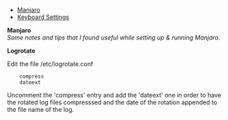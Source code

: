 - [Manjaro](/Manjaro/linux-notes-manjaro.md)
- [Keyboard Settings](/Keyboard/linux-notes-keyboard.md)


**Manjaro**  
*Some notes and tips that I found useful while setting up & running Manjaro.*



 









**Logrotate**  

Edit the file /etc/logrotate.conf

        compress
        dateext

Uncomment the 'compress' entry and add the 'dateext' one in order to have the rotated log files compresssed and the date of the rotation appended to the file name of the log.

